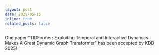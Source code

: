 ```yaml
---
layout: post
date: 2025-05-15
inline: true
related_posts: false
---
```


One paper "TIDFormer: Exploiting Temporal and Interactive Dynamics Makes A Great Dynamic Graph Transformer" has been accepted by KDD 2025!
